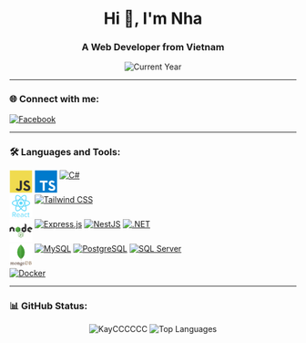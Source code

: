 <h1 align="center">Hi 👋, I'm Nha</h1>
<h3 align="center">A Web Developer from Vietnam</h3>

<p align="center">
  <img src="https://img.shields.io/badge/Current%20Year-Final%20Year%20at%20FPT%20HCMC-brightgreen" alt="Current Year" />
</p>

---

<h3 align="left">🌐 Connect with me:</h3>
<p align="left">
  <a href="https://www.facebook.com/nguyenngothanhnha?locale=vi_VN" target="_blank">
    <img src="https://raw.githubusercontent.com/rahuldkjain/github-profile-readme-generator/master/src/images/icons/Social/facebook.svg" alt="Facebook" height="30" width="40" />
  </a>
</p>

---

<h3 align="left">🛠 Languages and Tools:</h3>
<p align="left">
  <div style="display: flex; gap:4px; flex-wrap: wrap;">
    <a href="https://developer.mozilla.org/en-US/docs/Web/JavaScript" target="_blank" rel="noreferrer" title="JavaScript: A versatile programming language for web development">
      <img src="https://raw.githubusercontent.com/devicons/devicon/master/icons/javascript/javascript-original.svg" alt="JavaScript" width="40" height="40"/>
    </a>
    <a href="https://www.typescriptlang.org/" target="_blank" rel="noreferrer" title="TypeScript: A superset of JavaScript that adds static types">
      <img src="https://raw.githubusercontent.com/devicons/devicon/master/icons/typescript/typescript-original.svg" alt="TypeScript" width="40" height="40"/>
    </a>
    <a href="https://docs.microsoft.com/en-us/dotnet/csharp/" target="_blank" rel="noreferrer" title="C#: A modern object-oriented programming language developed by Microsoft">
      <img src="https://upload.wikimedia.org/wikipedia/commons/thumb/d/d2/C_Sharp_Logo_2023.svg/640px-C_Sharp_Logo_2023.svg.png" alt="C#" width="40" height="40"/>
    </a>
  </div>
  
  <div style="display: flex; gap:4px; flex-wrap: wrap;">
    <a href="https://reactjs.org/" target="_blank" rel="noreferrer" title="React: A JavaScript library for building user interfaces">
      <img src="https://raw.githubusercontent.com/devicons/devicon/master/icons/react/react-original-wordmark.svg" alt="React" width="40" height="40"/>
    </a>
    <a href="https://tailwindcss.com/" target="_blank" rel="noreferrer" title="Tailwind CSS: A utility-first CSS framework for rapid UI development">
      <img src="https://www.vectorlogo.zone/logos/tailwindcss/tailwindcss-icon.svg" alt="Tailwind CSS" width="40" height="40"/>
    </a>
  </div>

  <div style="display: flex; gap:4px; flex-wrap: wrap;">
    <a href="https://nodejs.org" target="_blank" rel="noreferrer" title="Node.js: JavaScript runtime built on Chrome's V8 engine for building server-side applications">
      <img src="https://raw.githubusercontent.com/devicons/devicon/master/icons/nodejs/nodejs-original-wordmark.svg" alt="Node.js" width="40" height="40"/>
    </a>
    <a href="https://expressjs.com/" target="_blank" rel="noreferrer" title="Express.js: A minimal and flexible Node.js web application framework">
      <img src="https://adware-technologies.s3.amazonaws.com/uploads/technology/thumbnail/20/express-js.png" alt="Express.js" width="40" height="40"/>
    </a>
    <a href="https://nestjs.com/" target="_blank" rel="noreferrer" title="NestJS: A progressive Node.js framework for building efficient and scalable server-side applications">
      <img src="https://nestjs.com/logo-small-gradient.76616405.svg" alt="NestJS" width="40" height="40"/>
    </a>
    <a href="https://dotnet.microsoft.com/" target="_blank" rel="noreferrer" title=".NET: A free, cross-platform, open-source developer platform for building various applications">
      <img src="https://upload.wikimedia.org/wikipedia/commons/thumb/e/ee/.NET_Core_Logo.svg/2048px-.NET_Core_Logo.svg.png" alt=".NET" width="40" height="40"/>
    </a>
  </div>

  <div style="display: flex; gap:4px; flex-wrap: wrap;">
    <a href="https://www.mongodb.com/" target="_blank" rel="noreferrer" title="MongoDB: A NoSQL database for modern applications">
      <img src="https://raw.githubusercontent.com/devicons/devicon/master/icons/mongodb/mongodb-original-wordmark.svg" alt="MongoDB" width="40" height="40"/>
    </a>
    <a href="https://www.mysql.com/" target="_blank" rel="noreferrer" title="MySQL: An open-source relational database management system">
      <img src="https://labs.mysql.com/common/logos/mysql-logo.svg?v2" alt="MySQL" width="40" height="40"/>
    </a>
    <a href="https://www.postgresql.org/" target="_blank" rel="noreferrer" title="PostgreSQL: An advanced, open-source relational database">
      <img src="https://www.postgresql.org/media/img/about/press/elephant.png" alt="PostgreSQL" width="40" height="40"/>
    </a>
    <a href="https://www.microsoft.com/en-us/sql-server" target="_blank" rel="noreferrer" title="SQL Server: A relational database management system developed by Microsoft">
      <img src="https://lennox-it.uk/wp-content/uploads/2015/12/SQL-Server-20121.png" alt="SQL Server" width="40" height="40"/>
    </a>
  </div>

  <div style="display: flex; gap:4px; flex-wrap: wrap;">
    <a href="https://www.docker.com/" target="_blank" rel="noreferrer" title="Docker: A platform for developing, shipping, and running applications in containers">
      <img src="https://static-00.iconduck.com/assets.00/docker-icon-2048x2048-5mc7mvtn.png" alt="Docker" width="40" height="40"/>
    </a>
  </div>
</p>

---

<h3 align="left">📊 GitHub Status:</h3>
<p align="center">
<img src="https://github-readme-stats.vercel.app/api?username=KayCCCCCC&show_icons=true&hide_title=true&count_private=true&include_all_commits=true&theme=radical" alt="KayCCCCCC" />

  <img src="https://github-readme-stats.vercel.app/api/top-langs?username=KayCCCCCC&show_icons=true&locale=en&layout=compact&hide=css,ejs,scss&langs_count=10&theme=radical" alt="Top Languages" />
</p>
